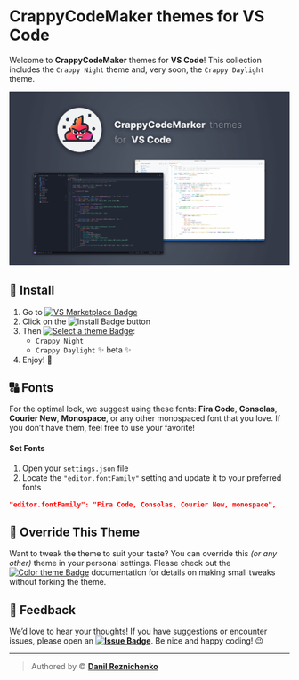 # CrappyCodeMaker themes for VS Code

Welcome to **CrappyCodeMaker** themes for **VS Code**!
This collection includes the `Crappy Night` theme and, very soon, the `Crappy Daylight` theme.

![Preview](https://raw.githubusercontent.com/danilrez/ccm-theme/refs/heads/master/public/images/Preview.jpg)

## 🚀 Install

1. Go to [![VS Marketplace Badge](https://img.shields.io/badge/VS%20Marketplace-2C94FC?logo=visualstudiocode&logoColor=fff&style=flat)](https://marketplace.visualstudio.com/items?itemName=CrappyCodeMaker.crappycode-theme)
2. Click on the ![Install Badge](https://img.shields.io/badge/Install-2C94FC?logo=visualstudiocode&logoColor=fff&style=flat) button
3. Then [![Select a theme Badge](https://img.shields.io/badge/Select%20a%20theme-2C94FC?logo=visualstudiocode&logoColor=fff&style=flat)](https://code.visualstudio.com/docs/getstarted/themes#_selecting-the-color-theme):
    - `Crappy Night`
    - `Crappy Daylight` ✨ beta ✨
4. Enjoy! 🎉

## 🔠 Fonts

For the optimal look, we suggest using these fonts: **Fira Code**, **Consolas**, **Courier New**, **Monospace**, or any other monospaced font that you love.
If you don’t have them, feel free to use your favorite!

#### Set Fonts

1. Open your `settings.json` file
2. Locate the `"editor.fontFamily"` setting and update it to your preferred fonts

```json
"editor.fontFamily": "Fira Code, Consolas, Courier New, monospace",
```

## 🎨 Override This Theme

Want to tweak the theme to suit your taste? You can override this _(or any other)_ theme in your personal settings.
Please check out the [![Color theme Badge](https://img.shields.io/badge/Color%20Theme-2C94FC?logo=visualstudiocode&logoColor=fff&style=flat)](https://code.visualstudio.com/api/extension-guides/color-theme) documentation for details on making small tweaks without forking the theme.

## 💬 Feedback

We’d love to hear your thoughts! If you have suggestions or encounter issues, please open an **[![Issue Badge](https://img.shields.io/badge/Issue-2C94FC?logo=visualstudiocode&logoColor=fff&style=flat)](https://github.com/danilrez/CCM-Theme/issues)**.
Be nice and happy coding! 😉

---

> Authored by © **[Danil Reznichenko](https://github.com/danilrez)**
